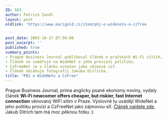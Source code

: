 ```yaml
---
ID: 593
author: Patrick Zandl
layout: post
oldlink: 'https://www.marigold.cz/item/pbj-o-widenetu-a-czfree

  '
post_date: 2003-10-17 07:56:00
post_excerpt: ''
published: true
summary_points:
- Prague Business Journal publikoval článek o pražských Wi-Fi sítích.
- Článek se zaměřuje na WideNet a jeho provizní politiku.
- CzFreeNet je v článku označen jako zájmová síť.
- Článek obsahuje fotografii Jakuba Ditricha.
title: "PBJ o WideNetu a CzFree"
---
```


Prague Business Journal, prima anglicky psané ekonomy noviny, vydaly článek <STRONG>Wi-Fi newcomer offers cheaper, but riskier, fast Internet connection</STRONG> věnovaný WiFi sítím v Praze. Výslovně tu uvádějí WideNet a jeho politiku provizí a CzFreeNet jako zájmovou síť. <A href="http://www.pbj.cz/user/article.asp?ArticleID=186336" target=_blank>Článek najdete zde</A>, Jakub Ditrich tam má moc pěknou fotku :)